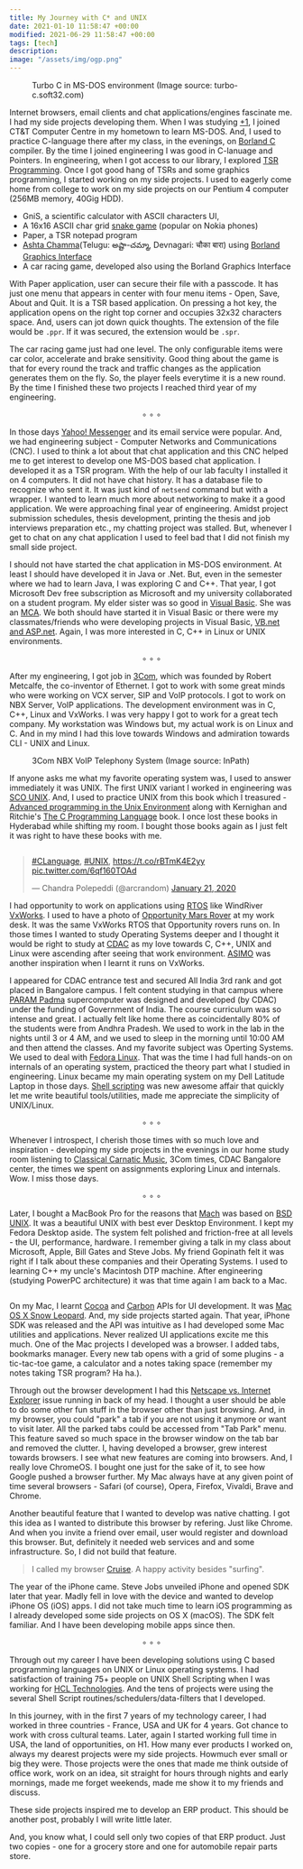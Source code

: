 ```yaml
---
title: My Journey with C* and UNIX
date: 2021-01-10 11:58:47 +00:00
modified: 2021-06-29 11:58:47 +00:00
tags: [tech]
description:
image: "/assets/img/ogp.png"
---
```



<figure>
<img src="/assets/images/turboc.png" alt="">
<figcaption>Turbo C in MS-DOS environment (Image source: turbo-c.soft32.com)</figcaption>
</figure>

Internet browsers, email clients and chat applications/engines fascinate me. I had my side projects developing them. When I was studying [+1](https://en.wikipedia.org/wiki/Board_of_Intermediate_Education,_Andhra_Pradesh), I joined CT&T Computer Centre in my hometown to learn MS-DOS. And, I used to practice C-language there after my class, in the evenings, on [Borland C](https://en.wikipedia.org/wiki/Borland_Turbo_C) compiler. By the time I joined engineering I was good in C-lanuage and Pointers. In engineering, when I got access to our library, I explored [TSR Programming](https://en.wikipedia.org/wiki/Terminate_and_stay_resident_program). Once I got good hang of TSRs and some graphics programming, I started working on my side projects. I used to eagerly come home from college to work on my side projects on our Pentium 4 computer (256MB memory, 40Gig HDD).

- GniS, a scientific calculator with ASCII characters UI, 
- A 16x16 ASCII char grid [snake game](https://en.wikipedia.org/wiki/Snake_(video_game_genre)#Nokia_phones) (popular on Nokia phones)
- Paper, a TSR notepad program 
- [Ashta Chamma](https://youtu.be/43U182Dn8xo)(Telugu: అష్టా-చమ్మా, Devnagari: चौका बारा) using [Borland Graphics Interface](https://en.wikipedia.org/wiki/Borland_Graphics_Interface)
- A car racing game, developed also using the Borland Graphics Interface

With Paper application, user can secure their file with a passcode. It has just one menu that appears in center with four menu items - Open, Save, About and Quit. It is a TSR based application. On pressing a hot key, the application opens on the right top corner and occupies 32x32 characters space. And, users can jot down quick thoughts. The extension of the file would be `.ppr`. If it was secured, the extension would be `.spr`. 

The car racing game just had one level. The only configurable items were car color, accelerate and brake sensitivity. Good thing about the game is that for every round the track and traffic changes as the application generates them on the fly. So, the player feels everytime it is a new round. By the time I finished these two projects I reached third year of my engineering. 

<center>∘ ∘ ∘</center>

In those days [Yahoo! Messenger](https://en.wikipedia.org/wiki/Yahoo!_Messenger) and its email service were popular. And, we had engineering subject - Computer Networks and Communications (CNC). I used to think a lot about that chat application and this CNC helped me to get interest to develop one MS-DOS based chat application. I developed it as a TSR program. With the help of our lab faculty I installed it on 4 computers. It did not have chat history. It has a database file to recognize who sent it. It was just kind of `netsend` command but with a wrapper. I wanted to learn much more about networking to make it a good application. We were approaching final year of engineering. Amidst project submission schedules, thesis development, printing the thesis and job interviews preparation etc., my chatting project was stalled. But, whenever I get to chat on any chat application I used to feel bad that I did not finish my small side project. 

I should not have started the chat application in MS-DOS environment. At least I should have developed it in Java or .Net. But, even in the semester where we had to learn Java, I was exploring C and C++. That year, I got Microsoft Dev free subscription as  Microsoft and my university collaborated on a student program. My elder sister was so good in [Visual Basic](https://en.wikipedia.org/wiki/Visual_Basic). She was an [MCA](https://en.wikipedia.org/wiki/Master_of_Science_in_Information_Technology). We both should have started it in Visual Basic or there were my classmates/friends who were developing projects in Visual Basic, [VB.net and ASP.net](https://en.wikipedia.org/wiki/.NET_Framework). Again, I was more interested in C, C++ in Linux or UNIX environments.  

<center>∘ ∘ ∘</center>

After my engineering, I got job in [3Com](https://en.wikipedia.org/wiki/3Com), which was founded by Robert Metcalfe, the co-inventor of Ethernet. I got to work with some great minds who were working on VCX server, SIP and VoIP protocols. I got to work on NBX Server, VoIP applications. The development environment was in C, C++, Linux and VxWorks. I was very happy I got to work for a great tech company. My workstation was Windows but, my actual work is on Linux and C. And in my mind I had this love towards Windows and admiration towards CLI - UNIX and Linux. 

<figure>
<img src="/assets/images/nbx-image.jpg" alt="">
<figcaption>3Com NBX VoIP Telephony System (Image source: InPath)</figcaption>
</figure>

If anyone asks me what my favorite operating system was, I used to answer immediately it was UNIX. The first UNIX variant I worked in engineering was [SCO UNIX](https://en.wikipedia.org/wiki/Santa_Cruz_Operation). And, I used to practice UNIX from this book which I treasured - [Advanced programming in the Unix Environment](https://en.wikipedia.org/wiki/Advanced_Programming_in_the_Unix_Environment) along with Kernighan and Ritchie's [The C Programming Language](https://en.wikipedia.org/wiki/The_C_Programming_Language) book. I once lost these books in Hyderabad while shifting my room. I bought those books again as I just felt it was right to have these books with me.  

<figure>
<img src="/assets/images/APiUE.jpg" alt="">
</figure>

<blockquote class="twitter-tweet"><p lang="und" dir="ltr"><a href="https://twitter.com/hashtag/CLanguage?src=hash&amp;ref_src=twsrc%5Etfw">#CLanguage</a>, <a href="https://twitter.com/hashtag/UNIX?src=hash&amp;ref_src=twsrc%5Etfw">#UNIX</a>, <a href="https://t.co/rBTmK4E2yy">https://t.co/rBTmK4E2yy</a> <a href="https://t.co/6qf160TOAd">pic.twitter.com/6qf160TOAd</a></p>&mdash; Chandra Polepeddi (@arcrandom) <a href="https://twitter.com/arcrandom/status/1219718715261849600?ref_src=twsrc%5Etfw">January 21, 2020</a></blockquote> <script async src="https://platform.twitter.com/widgets.js" charset="utf-8"></script> 

I had opportunity to work on applications using [RTOS](https://en.wikipedia.org/wiki/Real-time_operating_system) like WindRiver [VxWorks](https://www.windriver.com/products/vxworks). I used to have a photo of [Opportunity Mars Rover](https://mars.nasa.gov/mer/mission/rover-status/#opportunity) at my work desk. It was the same VxWorks RTOS that Opportunity rovers runs on. In those times I wanted to study Operating Systems deeper and I thought it would be right to study at [CDAC](https://en.wikipedia.org/wiki/Centre_for_Development_of_Advanced_Computing) as my love towards C, C++, UNIX and Linux were ascending after seeing that work environment. [ASIMO](https://en.wikipedia.org/wiki/ASIMO) was another inspiration when I learnt it runs on VxWorks. 

I appeared for CDAC entrance test and secured All India 3rd rank and got placed in Bangalore campus. I felt content studying in that campus where [PARAM Padma](https://en.wikipedia.org/wiki/PARAM) supercomputer was designed and developed (by CDAC) under the funding of Government of India. The course curriculum was so intense and great. I actually felt like home there as coincidentally 80% of the students were from Andhra Pradesh. We used to work in the lab in the nights until 3 or 4 AM, and we used to sleep in the morning until 10:00 AM and then attend the classes. And my favorite subject was Operting Systems. We used to deal with [Fedora Linux](https://getfedora.org/). That was the time I had full hands-on on internals of an operating system, practiced the theory part what I studied in engineering. Linux became my main operating system on my Dell Latitude Laptop in those days. [Shell scripting](https://en.wikipedia.org/wiki/Shell_script) was new awesome affair that quickly let me write beautiful tools/utilities, made me appreciate the simplicity of UNIX/Linux. 

<center>∘ ∘ ∘</center>

Whenever I introspect, I cherish those times with so much love and inspiration - developing my side projects in the evenings in our home study room listening to [Classical Carnatic Music](https://en.wikipedia.org/wiki/Carnatic_music), 3Com times, CDAC Bangalore center, the times we spent on assignments exploring Linux and internals. Wow. I miss those days. 

<center>∘ ∘ ∘</center>

Later, I bought a MacBook Pro for the reasons that [Mach](https://en.wikipedia.org/wiki/Mach_(kernel)) was based on [BSD UNIX](https://en.wikipedia.org/wiki/Berkeley_Software_Distribution). It was a beautiful UNIX with best ever Desktop Environment. I kept my Fedora Desktop aside. The system felt polished and friction-free at all levels - the UI, performance, hardware. I remember giving a talk in my class about Microsoft, Apple, Bill Gates and Steve Jobs. My friend Gopinath felt it was right if I talk about these companies and their Operating Systems. I used to learning C++ my uncle's Macintosh DTP machine. After engineering (studying PowerPC architecture) it was that time again I am back to a Mac. 

<figure>
<img src="/assets/images/mbp13.png" alt="">
</figure>

On my Mac, I learnt [Cocoa](https://en.wikipedia.org/wiki/Cocoa_(API)) and [Carbon](https://en.wikipedia.org/wiki/Carbon_(API)) APIs for UI development. It was [Mac OS X Snow Leopard](https://en.wikipedia.org/wiki/Mac_OS_X_Snow_Leopard). And, my side projects started again. That year, iPhone SDK was released and the API was intuitive as I had developed some Mac utilities and applications. Never realized UI applications excite me this much. One of the Mac projects I developed was a browser. I added tabs, bookmarks manager. Every new tab opens with a grid of some plugins - a tic-tac-toe game, a calculator and a notes taking space (remember my notes taking TSR program? Ha ha.). 

Through out the browser development I had this [Netscape vs. Internet Explorer](https://en.wikipedia.org/wiki/Browser_wars) issue running in back of my head. I thought a user should be able to do some other fun stuff in the browser other than just browsing. And, in my browser, you could "park" a tab if you are not using it anymore or want to visit later. All the parked tabs could be accessed from "Tab Park" menu. This feature saved so much space in the browser window on the tab bar and removed the clutter. I, having developed a browser, grew interest towards browsers. I see what new features are coming into browsers. And, I really love ChromeOS. I bought one just for the sake of it, to see how Google pushed a browser further. My Mac always have at any given point of time several browsers - Safari (of course), Opera, Firefox, Vivaldi, Brave and Chrome. 

Another beautiful feature that I wanted to develop was native chatting. I got this idea as I wanted to distribute this browser by refering. Just like Chrome. And when you invite a friend over email, user would register and download this browser. But, definitely it needed web services and and some infrastructure. So, I did not build that feature. 

> I called my browser [Cruise](https://www.merriam-webster.com/dictionary/cruise). A happy activity besides "surfing". 

The year of the iPhone came. Steve Jobs unveiled iPhone and opened SDK later that year. Madly fell in love with the device and wanted to develop iPhone OS (iOS) apps. I did not take much time to learn iOS programming as I already developed some side projects on OS X (macOS). The SDK felt familiar. And I have been developing mobile apps since then. 

<center>∘ ∘ ∘</center>

Through out my career I have been developing solutions using C based programming languages on UNIX or Linux operating systems. I had satisfaction of training 75+ people on UNIX Shell Scripting when I was working for [HCL Technologies](https://www.hcltech.com/). And the tens of projects were using the several Shell Script routines/schedulers/data-filters that I developed. 

In this journey, with in the first 7 years of my technology career, I had worked in three countries - France, USA and UK for 4 years. Got chance to work with cross cultural teams. Later, again I started working full time in USA, the land of opportunities, on H1. How many ever products I worked on, always my dearest projects were my side projects. Howmuch ever small or big they were. Those projects were the ones that made me think outside of office work, work on an idea, sit straight for hours through nights and early mornings, made me forget weekends, made me show it to my friends and discuss. 

These side projects inspired me to develop an ERP product. This should be another post, probably I will write little later. 

And, you know what, I could sell only two copies of that ERP product. Just two copies - one for a grocery store and one for automobile repair parts store. 

